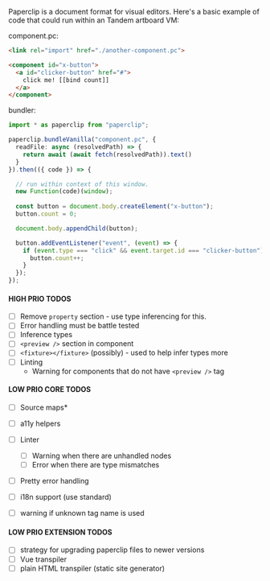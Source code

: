 
Paperclip is a document format for visual editors. Here's a basic example of code that could run within an Tandem artboard VM:

component.pc:

```html
<link rel="import" href="./another-component.pc">

<component id="x-button">
  <a id="clicker-button" href="#">
    click me! [[bind count]]
  </a>
</component>
```

bundler:

````typescript
import * as paperclip from "paperclip";

paperclip.bundleVanilla("component.pc", {
  readFile: async (resolvedPath) => {
    return await (await fetch(resolvedPath)).text()
  }
}).then(({ code }) => {

  // run within context of this window. 
  new Function(code)(window);
  
  const button = document.body.createElement("x-button");
  button.count = 0;

  document.body.appendChild(button);

  button.addEventListener("event", (event) => {
    if (event.type === "click" && event.target.id === "clicker-button") {
      button.count++;
    }
  });
});
````


#### HIGH PRIO TODOS

- [ ] Remove `property` section - use type inferencing for this.
- [ ] Error handling must be battle tested
- [ ] Inference types
- [ ] `<preview />` section in component
- [ ] `<fixture></fixture>`  (possibly) - used to help infer types more
- [ ] Linting
  - Warning for components that do not have `<preview />` tag
  


#### LOW PRIO CORE TODOS

- [ ] Source maps*
- [ ] a11y helpers

- [ ] Linter
  - [ ] Warning when there are unhandled nodes 
  - [ ] Error when there are type mismatches

- [ ] Pretty error handling
- [ ] i18n support (use standard)
- [ ] warning if unknown tag name is used


#### LOW PRIO EXTENSION TODOS

- [ ] strategy for upgrading paperclip files to newer versions
- [ ] Vue transpiler
- [ ] plain HTML transpiler (static site generator)